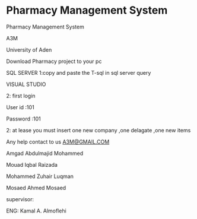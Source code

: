# Pharmacy Management System
Pharmacy Management System


A3M


University of Aden




Download Pharmacy project to your pc
 
SQL SERVER
1:copy and paste the T-sql in sql server query


VISUAL STUDIO


2: first login

User id :101

Password :101

2: at lease you must insert one  new company ,one delagate ,one new items 


Any help contact to us A3M@GMAIL.COM

Amgad Abdulmajid Mohammed 

Mouad Iqbal Raizada

Mohammed Zuhair Luqman 

Mosaed Ahmed Mosaed


supervisor: 

ENG: Kamal A. Almoflehi


